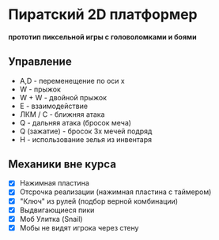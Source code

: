 # Пиратский 2D платформер
#### прототип пиксельной игры с головоломками и боями

## Управление
- A,D - переменещение по оси x
- W - прыжок
- W + W - двойной прыжок 
- E - взаимодействие
- ЛКМ / С - ближняя атака
- Q - дальняя атака (бросок меча)
- Q (зажатие) - бросок 3х мечей подряд
- H - использование зелья из инвентаря

## Механики вне курса
- [x] Нажимная пластина
- [x] Отсрочка реализации (нажимная пластина с таймером)
- [x] "Ключ" из рулей (подбор верной комбинации)
- [x] Выдвигающиеся пики
- [x] Моб Улитка (Snail)
- [x] Мобы не видят игрока через стену
